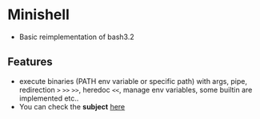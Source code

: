 # Minishell
- Basic reimplementation of bash3.2
## Features 
- execute binaries (PATH env variable or specific path) with args, pipe, redirection `>` `>>` `>>`, heredoc `<<`, manage env variables, some builtin are implemented etc..
- You can check the **subject** [here](https://cdn.intra.42.fr/pdf/pdf/65291/en.subject.pdf)

